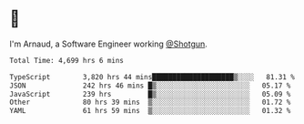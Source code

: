 # 👋

I'm Arnaud, a Software Engineer working [@Shotgun](https://shotgun.live).

<!--START_SECTION:waka-->

```txt
Total Time: 4,699 hrs 6 mins

TypeScript        3,820 hrs 44 mins████████████████████▒░░░░   81.31 %
JSON              242 hrs 46 mins █▒░░░░░░░░░░░░░░░░░░░░░░░   05.17 %
JavaScript        239 hrs         █▒░░░░░░░░░░░░░░░░░░░░░░░   05.09 %
Other             80 hrs 39 mins  ▒░░░░░░░░░░░░░░░░░░░░░░░░   01.72 %
YAML              61 hrs 59 mins  ▒░░░░░░░░░░░░░░░░░░░░░░░░   01.32 %
```

<!--END_SECTION:waka-->
